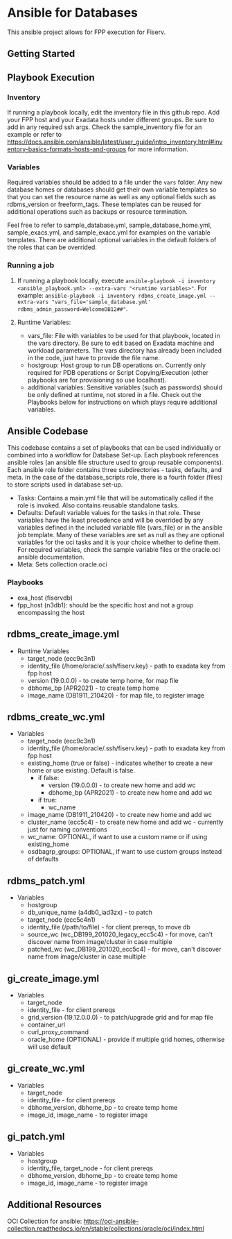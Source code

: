 # Ansible for Databases

This ansible project allows for FPP execution for Fiserv. 

## Getting Started

## Playbook Execution

### Inventory

If running a playbook locally, edit the inventory file in this github repo. Add your FPP host and your Exadata hosts under different groups. Be sure to add in any required ssh args. Check the sample_inventory file for an example or refer to https://docs.ansible.com/ansible/latest/user_guide/intro_inventory.html#inventory-basics-formats-hosts-and-groups for more information. 

### Variables

Required variables should be added to a file under the `vars` folder. Any new database homes or databases should get their own variable templates so that you can set the resource name as well as any optional fields such as rdbms_version or freeform_tags. These templates can be reused for additional operations such as backups or resource termination. 

Feel free to refer to sample_database.yml, sample_database_home.yml, sample_exacs.yml, and sample_exacc.yml for examples on the variable templates. There are additional optional variables in the default folders of the roles that can be overrided. 

### Running a job

1. If running a playbook locally, execute `ansible-playbook -i inventory <ansible_playbook.yml> --extra-vars "<runtime variables>"`. For example: `ansible-playbook -i inventory rdbms_create_image.yml --extra-vars "vars_file='sample_database.yml' rdbms_admin_password=WelcomeDB12##"`.

2. Runtime Variables:
    - vars_file: File with variables to be used for that playbook, located in the vars directory. Be sure to edit based on Exadata machine and workload parameters. The vars directory has already been included in the code, just have to provide the file name. 
    - hostgroup: Host group to run DB operations on. Currently only required for PDB operations or Script Copying/Execution (other playbooks are for provisioning so use localhost).
    - additional variables: Sensitive variables (such as passwords) should be only defined at runtime, not stored in a file. Check out the Playbooks below for instructions on which plays require additional variables.


## Ansible Codebase

This codebase contains a set of playbooks that can be used individually or combined into a workflow for Database Set-up. Each playbook references ansible roles (an ansible file structure used to group reusable components). Each ansible role folder contains three subdirectories - tasks, defaults, and meta. In the case of the database_scripts role, there is a fourth folder (files) to store scripts used in database set-up.

- Tasks: Contains a main.yml file that will be automatically called if the role is invoked. Also contains reusable standalone tasks.
- Defaults: Default variable values for the tasks in that role. These variables have the least precedence and will be overrided by any variables defined in the included variable file (vars_file) or in the ansible job template. Many of these variables are set as null as they are optional variables for the oci tasks and it is your choice whether to define them. For required variables, check the sample variable files or the oracle.oci ansible documentation. 
- Meta: Sets collection oracle.oci


### Playbooks

- exa_host (fiservdb)
- fpp_host (n3db1): should be the specific host and not a group encompassing the host

**rdbms_create_image.yml**
- 
- Runtime Variables
    - target_node (ecc9c3n1)
    - identity_file (/home/oracle/.ssh/fiserv.key) - path to exadata key from fpp host
    - version (19.0.0.0) - to create temp home, for map file
    - dbhome_bp (APR2021) - to create temp home
    - image_name (DB1911_210420) - for map file, to register image

**rdbms_create_wc.yml**
- 
- Variables
    - target_node (ecc9c3n1)
    - identity_file (/home/oracle/.ssh/fiserv.key) - path to exadata key from fpp host
    - existing_home (true or false) - indicates whether to create a new home or use existing. Default is false.
        - if false: 
            - version (19.0.0.0) - to create new home and add wc
            - dbhome_bp (APR2021) - to create new home and add wc
        - if true: 
            - wc_name
    - image_name (DB1911_210420) - to create new home and add wc
    - cluster_name (ecc5c4) - to create new home and add wc - currently just for naming conventions
    - wc_name: OPTIONAL, if want to use a custom name or if using existing_home
    - osdbagrp_groups: OPTIONAL, if want to use custom groups instead of defaults

**rdbms_patch.yml**
- 
- Variables
    - hostgroup
    - db_unique_name (a4db0_iad3zx) - to patch
    - target_node (ecc5c4n1)
    - identity_file  (/path/to/file) - for client prereqs, to move db
    - source_wc (wc_DB199_201020_legacy_ecc5c4) - for move, can't discover name from image/cluster in case multiple
    - patched_wc (wc_DB199_201020_ecc5c4) - for move, can't discover name from image/cluster in case multiple

**gi_create_image.yml**
- 
- Variables
    - target_node
    - identity_file - for client prereqs
    - grid_version (19.12.0.0.0) - to patch/upgrade grid and for map file
    - container_url
    - curl_proxy_command
    - oracle_home (OPTIONAL) - provide if multiple grid homes, otherwise will use default

**gi_create_wc.yml**
- 
- Variables
    - target_node
    - identity_file - for client prereqs
    - dbhome_version, dbhome_bp - to create temp home
    - image_id, image_name - to register image

**gi_patch.yml**
- 
- Variables
    - hostgroup
    - identity_file, target_node - for client prereqs
    - dbhome_version, dbhome_bp - to create temp home
    - image_id, image_name - to register image


## Additional Resources

OCI Collection for ansible: https://oci-ansible-collection.readthedocs.io/en/stable/collections/oracle/oci/index.html



